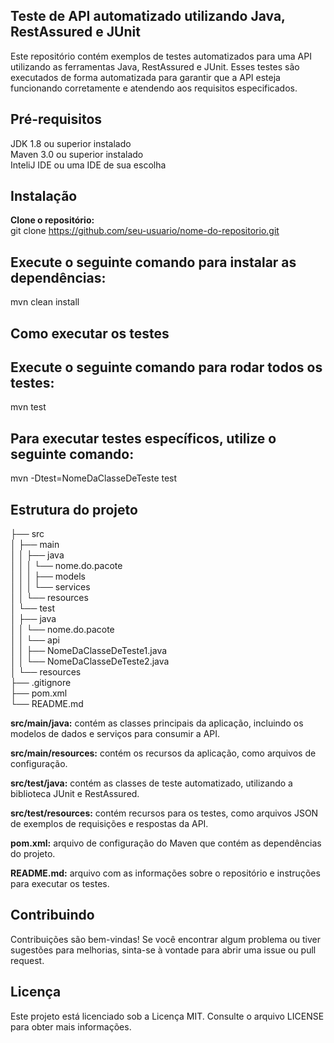 ## Teste de API automatizado utilizando Java, RestAssured e JUnit
Este repositório contém exemplos de testes automatizados para uma API utilizando as ferramentas Java, RestAssured e JUnit. Esses testes são executados de forma automatizada para garantir que a API esteja funcionando corretamente e atendendo aos requisitos especificados.

## Pré-requisitos
JDK 1.8 ou superior instalado  
Maven 3.0 ou superior instalado  
InteliJ IDE ou uma IDE de sua escolha  

## Instalação
**Clone o repositório:**  
git clone https://github.com/seu-usuario/nome-do-repositorio.git

## Execute o seguinte comando para instalar as dependências:
mvn clean install

## Como executar os testes
## Execute o seguinte comando para rodar todos os testes:
mvn test

## Para executar testes específicos, utilize o seguinte comando:
mvn -Dtest=NomeDaClasseDeTeste test

## Estrutura do projeto
├── src  
│   ├── main  
│   │   ├── java  
│   │   │   └── nome.do.pacote  
│   │   │       ├── models  
│   │   │       └── services  
│   │   └── resources  
│   └── test  
│       ├── java  
│       │   └── nome.do.pacote  
│       │       └── api  
│       │           ├── NomeDaClasseDeTeste1.java  
│       │           └── NomeDaClasseDeTeste2.java  
│       └── resources  
├── .gitignore  
├── pom.xml  
└── README.md  

**src/main/java:** contém as classes principais da aplicação, incluindo os modelos de dados e serviços para consumir a API.

**src/main/resources:** contém os recursos da aplicação, como arquivos de configuração.

**src/test/java:** contém as classes de teste automatizado, utilizando a biblioteca JUnit e RestAssured.

**src/test/resources:** contém recursos para os testes, como arquivos JSON de exemplos de requisições e respostas da API.

**pom.xml:** arquivo de configuração do Maven que contém as dependências do projeto.

**README.md:** arquivo com as informações sobre o repositório e instruções para executar os testes.

## Contribuindo

Contribuições são bem-vindas! Se você encontrar algum problema ou tiver sugestões para melhorias, sinta-se à vontade para abrir uma issue ou pull request.

## Licença

Este projeto está licenciado sob a Licença MIT. Consulte o arquivo LICENSE para obter mais informações.
